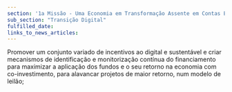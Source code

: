 ```yaml
---
section: '1a Missão - Uma Economia em Transformação Assente em Contas Equilibradas'
sub_section: "Transição Digital"
fulfilled_date:
links_to_news_articles:
---
```


Promover um conjunto variado de incentivos ao digital e sustentável e criar mecanismos de identificação e monitorização contínua do financiamento para maximizar a aplicação dos fundos e o seu retorno na economia com co-investimento, para alavancar projetos de maior retorno, num modelo de leilão;